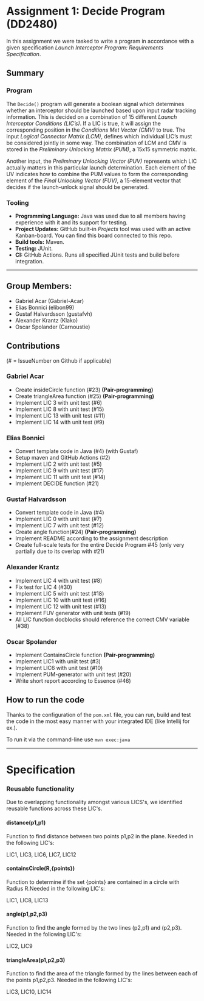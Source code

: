 # Assignment 1: Decide Program (DD2480)

In this assignment we were tasked to write a program in accordance with a given specification _Launch Interceptor Program: Requirements
Specification_. 

## Summary

### Program

The `Decide()` program will generate a boolean signal which determines whether an interceptor should be
launched based upon input radar tracking information. This is decided on a combination of 15 different _Launch Interceptor Conditions (LIC’s)_. 
If a LIC is true, it will assign the corresponding position in the _Conditions Met Vector
(CMV)_ to true. The input _Logical Connector Matrix (LCM)_, defines which individual LIC’s must be considered jointly in some way. 
The combination of LCM and CMV is stored in the _Preliminary Unlocking
Matrix (PUM)_, a 15x15 symmetric matrix. 

Another input, the _Preliminary Unlocking Vector (PUV)_ represents which LIC actually matters
in this particular launch determination. Each element of the UV indicates how to combine the PUM
values to form the corresponding element of the _Final Unlocking Vector (FUV)_, a 15-element
vector that decides if the launch-unlock signal should be generated.

### Tooling

- **Programming Language:** Java was used due to all members having experience with it and its support for testing. 
- **Project Updates:** GitHub built-in _Projects_ tool was used with an active Kanban-board. You can find this board connected to this repo.
- **Build tools:** Maven.
- **Testing:** JUnit.
- **CI:** GitHub Actions. Runs all specified JUnit tests and build before integration.

---


## Group Members:
- Gabriel Acar (Gabriel-Acar)
- Elias Bonnici (elibon99)
- Gustaf Halvardsson (gustafvh)
- Alexander Krantz (Klako)
- Oscar Spolander (Carnoustie)

## Contributions 
(# = IssueNumber on Github if applicable)

### Gabriel Acar
- Create insideCircle function (#23) **(Pair-programming)**
- Create triangleArea function (#25) **(Pair-programming)**
- Implement LIC 3 with unit test (#6)
- Implement LIC 8 with unit test (#15)
- Implement LIC 13 with unit test (#11)
- Implement LIC 14 with unit test (#9)

### Elias Bonnici
- Convert template code in Java (#4) (with Gustaf)
- Setup maven and GitHub Actions (#2)
- Implement LIC 2 with unit test (#5)
- Implement LIC 9 with unit test (#17)
- Implement LIC 11 with unit test (#14)
- Implement DECIDE function (#21)

### Gustaf Halvardsson
- Convert template code in Java (#4)
- Implement LIC 0 with unit test (#7)
- Implement LIC 7 with unit test (#12)
- Create angle function(#24) **(Pair-programming)**
- Implement README according to the assignment description
- Create full-scale tests for the entire Decide Program #45 (only very partially due to its overlap with #21)

### Alexander Krantz
- Implement LIC 4 with unit test (#8)
- Fix test for LIC 4 (#30)
- Implement LIC 5 with unit test (#18)
- Implement LIC 10 with unit test (#16)
- Implement LIC 12 with unit test (#13)
- Implement FUV generator with unit tests (#19)
- All LIC function docblocks should reference the correct CMV variable (#38)

### Oscar Spolander
- Implement ContainsCircle function **(Pair-programming)**
- Implement LIC1 with uniit test (#3)
- Implement LIC6 with unit test (#10)
- Implement PUM-generator with unit test (#20)
- Write short report according to Essence (#46)



## How to run the code

Thanks to the configuration of the `pom.xml` file, you can run, build and test the code in the most easy manner with your integrated IDE (like Intellij for ex.). 

To run it via the command-line use `mvn exec:java`

---

# Specification


### Reusable functionality
Due to overlapping functionality amongst various LICS's, we identified reusable functions across these LIC's.

#### distance(p1,p1)
Function to find distance between two points p1,p2 in the plane. Needed in the following LIC's:

LIC1, LIC3, LIC6, LIC7, LIC12

#### containsCircle(R,{points})
Function to determine if the set {points} are contained in a circle with Radius R.Needed in the following LIC's:

LIC1, LIC8, LIC13

#### angle(p1,p2,p3)
Function to find the angle formed by the two lines (p2,p1) and (p2,p3). Needed in the following LIC's:

LIC2, LIC9

#### triangleArea(p1,p2,p3)
Function to find the area of the triangle formed by the lines between each of the points p1,p2,p3.
Needed in the following LIC's:

LIC3, LIC10, LIC14

